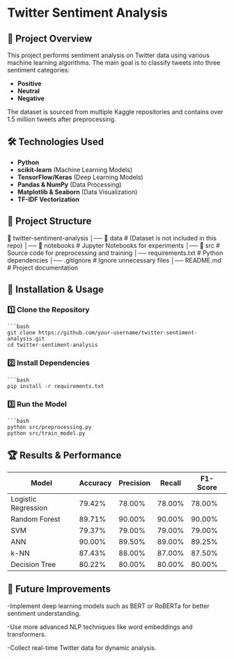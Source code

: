 # Twitter Sentiment Analysis

## 📌 Project Overview
This project performs sentiment analysis on Twitter data using various machine learning algorithms. The main goal is to classify tweets into three sentiment categories:
- **Positive**
- **Neutral**
- **Negative**

The dataset is sourced from multiple Kaggle repositories and contains over 1.5 million tweets after preprocessing.

## 🛠 Technologies Used
- **Python**
- **scikit-learn** (Machine Learning Models)
- **TensorFlow/Keras** (Deep Learning Models)
- **Pandas & NumPy** (Data Processing)
- **Matplotlib & Seaborn** (Data Visualization)
- **TF-IDF Vectorization**

## 📂 Project Structure
📁 twitter-sentiment-analysis │── 📂 data # (Dataset is not included in this repo) │── 📂 notebooks # Jupyter Notebooks for experiments │── 📂 src # Source code for preprocessing and training │── requirements.txt # Python dependencies │── .gitignore # Ignore unnecessary files │── README.md # Project documentation


## 🔧 Installation & Usage
### 1️⃣ Clone the Repository
    ```bash
    git clone https://github.com/your-username/twitter-sentiment-analysis.git
    cd twitter-sentiment-analysis
### 2️⃣ Install Dependencies
    ```bash
    pip install -r requirements.txt
### 3️⃣ Run the Model
    ```bash
    python src/preprocessing.py
    python src/train_model.py
## 🏆 Results & Performance
| Model                | Accuracy  | Precision | Recall  | F1-Score |
|----------------------|----------|-----------|---------|----------|
| Logistic Regression | 79.42%   | 78.00%    | 78.00%  | 78.00%   |
| Random Forest       | 89.71%   | 90.00%    | 90.00%  | 90.00%   |
| SVM                 | 79.37%   | 79.00%    | 79.00%  | 79.00%   |
| ANN                 | 90.00%   | 89.50%    | 89.00%  | 89.25%   |
| k-NN                | 87.43%   | 88.00%    | 87.00%  | 87.50%   |
| Decision Tree       | 80.22%   | 80.00%    | 80.00%  | 80.00%   |


## 📢 Future Improvements
-Implement deep learning models such as BERT or RoBERTa for better sentiment understanding.

-Use more advanced NLP techniques like word embeddings and transformers.

-Collect real-time Twitter data for dynamic analysis.
    

